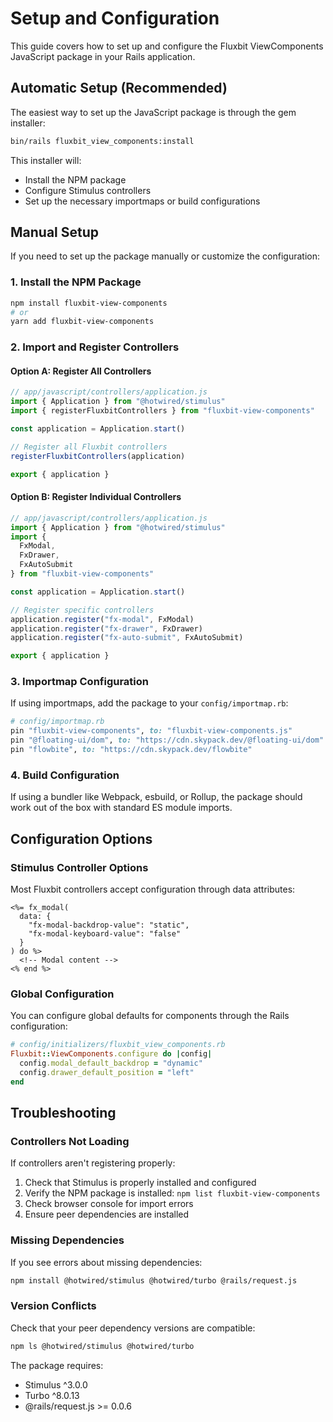 # Setup and Configuration

This guide covers how to set up and configure the Fluxbit ViewComponents JavaScript package in your Rails application.

## Automatic Setup (Recommended)

The easiest way to set up the JavaScript package is through the gem installer:

```bash
bin/rails fluxbit_view_components:install
```

This installer will:
- Install the NPM package
- Configure Stimulus controllers
- Set up the necessary importmaps or build configurations

## Manual Setup

If you need to set up the package manually or customize the configuration:

### 1. Install the NPM Package

```bash
npm install fluxbit-view-components
# or
yarn add fluxbit-view-components
```

### 2. Import and Register Controllers

#### Option A: Register All Controllers

```javascript
// app/javascript/controllers/application.js
import { Application } from "@hotwired/stimulus"
import { registerFluxbitControllers } from "fluxbit-view-components"

const application = Application.start()

// Register all Fluxbit controllers
registerFluxbitControllers(application)

export { application }
```

#### Option B: Register Individual Controllers

```javascript
// app/javascript/controllers/application.js
import { Application } from "@hotwired/stimulus"
import { 
  FxModal, 
  FxDrawer, 
  FxAutoSubmit 
} from "fluxbit-view-components"

const application = Application.start()

// Register specific controllers
application.register("fx-modal", FxModal)
application.register("fx-drawer", FxDrawer)
application.register("fx-auto-submit", FxAutoSubmit)

export { application }
```

### 3. Importmap Configuration

If using importmaps, add the package to your `config/importmap.rb`:

```ruby
# config/importmap.rb
pin "fluxbit-view-components", to: "fluxbit-view-components.js"
pin "@floating-ui/dom", to: "https://cdn.skypack.dev/@floating-ui/dom"
pin "flowbite", to: "https://cdn.skypack.dev/flowbite"
```

### 4. Build Configuration

If using a bundler like Webpack, esbuild, or Rollup, the package should work out of the box with standard ES module imports.

## Configuration Options

### Stimulus Controller Options

Most Fluxbit controllers accept configuration through data attributes:

```erb
<%= fx_modal(
  data: { 
    "fx-modal-backdrop-value": "static",
    "fx-modal-keyboard-value": "false" 
  }
) do %>
  <!-- Modal content -->
<% end %>
```

### Global Configuration

You can configure global defaults for components through the Rails configuration:

```ruby
# config/initializers/fluxbit_view_components.rb
Fluxbit::ViewComponents.configure do |config|
  config.modal_default_backdrop = "dynamic"
  config.drawer_default_position = "left"
end
```

## Troubleshooting

### Controllers Not Loading

If controllers aren't registering properly:

1. Check that Stimulus is properly installed and configured
2. Verify the NPM package is installed: `npm list fluxbit-view-components`
3. Check browser console for import errors
4. Ensure peer dependencies are installed

### Missing Dependencies

If you see errors about missing dependencies:

```bash
npm install @hotwired/stimulus @hotwired/turbo @rails/request.js
```

### Version Conflicts

Check that your peer dependency versions are compatible:

```bash
npm ls @hotwired/stimulus @hotwired/turbo
```

The package requires:
- Stimulus ^3.0.0
- Turbo ^8.0.13
- @rails/request.js >= 0.0.6